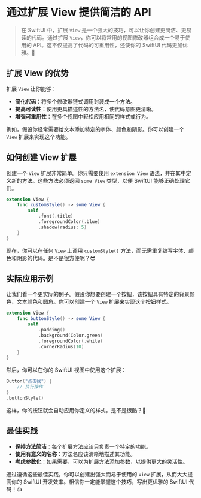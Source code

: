 ﻿# 通过扩展 View 提供简洁的 API

> 在 SwiftUI 中，扩展 `View` 是一个强大的技巧，可以让你创建更简洁、更易读的代码。通过扩展 `View`，你可以将常用的视图修改器组合成一个易于使用的 API。这不仅提高了代码的可重用性，还使你的 SwiftUI 代码更加优雅。🎉

## 扩展 View 的优势

扩展 `View` 让你能够：

*   **简化代码**：将多个修改器链式调用封装成一个方法。
*   **提高可读性**：使用更具描述性的方法名，使代码意图更清晰。
*   **增强可重用性**：在多个视图中轻松应用相同的样式或行为。

例如，假设你经常需要给文本添加特定的字体、颜色和阴影。你可以创建一个 `View` 扩展来实现这个功能。

## 如何创建 View 扩展

创建一个 `View` 扩展非常简单。你只需要使用 `extension View` 语法，并在其中定义新的方法。这些方法必须返回 `some View` 类型，以便 SwiftUI 能够正确处理它们。

```swift
extension View {
    func customStyle() -> some View {
        self
            .font(.title)
            .foregroundColor(.blue)
            .shadow(radius: 5)
    }
}
```

现在，你可以在任何 `View` 上调用 `customStyle()` 方法，而无需重复编写字体、颜色和阴影的代码。是不是很方便呢？😎

## 实际应用示例

让我们看一个更实际的例子。假设你想要创建一个按钮，该按钮具有特定的背景颜色、文本颜色和圆角。你可以创建一个 `View` 扩展来实现这个按钮样式。

```swift
extension View {
    func buttonStyle() -> some View {
        self
            .padding()
            .background(Color.green)
            .foregroundColor(.white)
            .cornerRadius(10)
    }
}
```

然后，你可以在你的 SwiftUI 视图中使用这个扩展：

```swift
Button("点击我") {
    // 执行操作
}
.buttonStyle()
```

这样，你的按钮就会自动应用你定义的样式。是不是很酷？🤩

## 最佳实践

*   **保持方法简洁**：每个扩展方法应该只负责一个特定的功能。
*   **使用有意义的名称**：方法名应该清晰地描述其功能。
*   **考虑参数化**：如果需要，可以为扩展方法添加参数，以提供更大的灵活性。

通过遵循这些最佳实践，你可以创建出强大而易于使用的 `View` 扩展，从而大大提高你的 SwiftUI 开发效率。相信你一定能掌握这个技巧，写出更优雅的 SwiftUI 代码！👍


